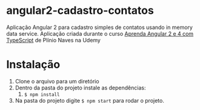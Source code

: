 # angular2-cadastro-contatos
Aplicação Angular 2 para cadastro simples de contatos usando in memory data service. Aplicação criada durante o curso [Aprenda Angular 2 e 4 com TypeScript](https://www.udemy.com/aprenda-angular-2-com-typescript/learn/v4/overview) de Plínio Naves na Udemy

# Instalação
1. Clone o arquivo para um diretório
2. Dentro da pasta do projeto instale as dependências:
    1. `$ npm install`
3. Na pasta do projeto digite `$ npm start` para rodar o projeto. 